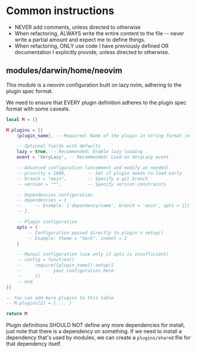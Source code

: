 # Common instructions

- NEVER add comments, unless directed to otherwise
- When refactoring, ALWAYS write the entire content to the file -- never write a partial amount and expect me to define things.
- When refactoring, ONLY use code I have previously defined OR documentation I explicitly provide, unless directed to otherwise.

## modules/darwin/home/neovim

This module is a neovim configuration built on lazy.nvim, adhering to the plugin spec format.

We need to ensure that EVERY plugin definition adheres to the plugin spec format with some caveats.

```lua
local M = {}

M.plugins = {{
    {plugin_name}, -- Required: Name of the plugin in string format (e.g. 'nvim-treesitter/nvim-treesitter')

    -- Optional fields with defaults
    lazy = true, -- Recommended: Enable lazy loading
    event = 'VeryLazy', -- Recommended: Load on VeryLazy event

    -- Advanced configuration (uncomment and modify as needed)
    -- priority = 1000,        -- Set if plugin needs to load early
    -- branch = "main",        -- Specify a git branch
    -- version = "*",          -- Specify version constraints

    -- Dependencies configuration
    -- dependencies = {
    --     -- Example: {'dependency/name', branch = 'main', opts = {}}
    -- },

    -- Plugin configuration
    opts = {
        -- Configuration passed directly to plugin's setup()
        -- Example: theme = "dark", indent = 2
    }

    -- Manual configuration (use only if opts is insufficient)
    -- config = function()
    --     require({plugin_name}).setup({
    --         -- your configuration here
    --     })
    -- end
}}

-- You can add more plugins to this table
-- M.plugins[2] = { ... }

return M
```

Plugin definitions SHOULD NOT define any more dependencies for install, just note that there is a dependency on something. If we need to install a dependency that's used by modules, we can create a `plugins/shared` file for that dependency itself.
